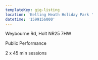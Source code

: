 ```yaml
---
templateKey: gig-listing
location: 'Kelling Heath Holiday Park '
datetime: '1599156000'
---
```

Weybourne Rd, Holt NR25 7HW 

Public Performance 

2 x 45 min sessions
